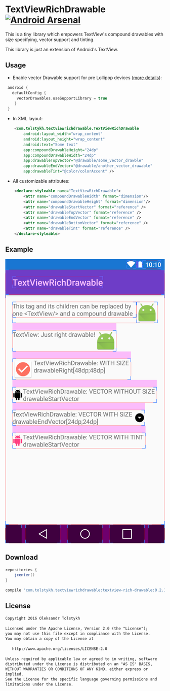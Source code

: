 # TextViewRichDrawable [![Android Arsenal](https://img.shields.io/badge/Android%20Arsenal-TextViewRichDrawable-brightgreen.svg?style=flat)](https://android-arsenal.com/details/1/5002)

This is a tiny library which empowers TextView's compound drawables with size specifying, vector support and tinting.

This library is just an extension of Android's TextView.

## Usage

* Enable vector Drawable support for pre Lollipop devices ([more details](https://developer.android.com/guide/topics/graphics/vector-drawable-resources.html#vector-drawables-backward-solution)): 

```groovy
 android {
   defaultConfig {
     vectorDrawables.useSupportLibrary = true
    }
 }
```

* In XML layout: 

```xml
    <com.tolstykh.textviewrichdrawable.TextViewRichDrawable
        android:layout_width="wrap_content"
        android:layout_height="wrap_content"
        android:text="Some text"
        app:compoundDrawableHeight="24dp"
        app:compoundDrawableWidth="24dp"
        app:drawableTopVector="@drawable/some_vector_drawble"
        app:drawableEndVector="@drawable/another_vector_drawable"
        app:drawableTint="@color/colorAccent" />
```        

* All customizable attributes:

```xml
    <declare-styleable name="TextViewRichDrawable">
        <attr name="compoundDrawableWidth" format="dimension"/>
        <attr name="compoundDrawableHeight" format="dimension"/>
        <attr name="drawableStartVector" format="reference" />
        <attr name="drawableTopVector" format="reference" />
        <attr name="drawableEndVector" format="reference" />
        <attr name="drawableBottomVector" format="reference" />
        <attr name="drawableTint" format="reference" />
    </declare-styleable>
```

## Example

![TextView-rich-drawable](demo_screenshot.png)

## Download

```groovy
repositories {
    jcenter()
}
```

```groovy
compile 'com.tolstykh.textviewrichdrawable:textview-rich-drawable:0.2.1'
```

## License

    Copyright 2016 Oleksandr Tolstykh

    Licensed under the Apache License, Version 2.0 (the "License");
    you may not use this file except in compliance with the License.
    You may obtain a copy of the License at

       http://www.apache.org/licenses/LICENSE-2.0

    Unless required by applicable law or agreed to in writing, software
    distributed under the License is distributed on an "AS IS" BASIS,
    WITHOUT WARRANTIES OR CONDITIONS OF ANY KIND, either express or implied.
    See the License for the specific language governing permissions and
    limitations under the License.